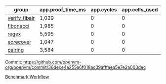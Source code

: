 | group | app.proof_time_ms | app.cycles | app.cells_used | leaf.proof_time_ms | leaf.cycles | leaf.cells_used |
| -- | -- | -- | -- | -- | -- | -- |
| [verify_fibair](https://github.com/openvm-org/openvm/blob/benchmark-results/benchmarks-pr/1872/verify_fibair-36dece4a255a6f018ac39afffaea5e7e2a003dec.md) | 1,029 |  0 |  0 |- | - | - |
| [fibonacci](https://github.com/openvm-org/openvm/blob/benchmark-results/benchmarks-pr/1872/fibonacci-36dece4a255a6f018ac39afffaea5e7e2a003dec.md) | 1,985 |  0 |  0 |- | - | - |
| [regex](https://github.com/openvm-org/openvm/blob/benchmark-results/benchmarks-pr/1872/regex-36dece4a255a6f018ac39afffaea5e7e2a003dec.md) | 5,595 |  0 |  0 |- | - | - |
| [ecrecover](https://github.com/openvm-org/openvm/blob/benchmark-results/benchmarks-pr/1872/ecrecover-36dece4a255a6f018ac39afffaea5e7e2a003dec.md) | 1,047 |  0 |  0 |- | - | - |
| [pairing](https://github.com/openvm-org/openvm/blob/benchmark-results/benchmarks-pr/1872/pairing-36dece4a255a6f018ac39afffaea5e7e2a003dec.md) | 3,584 |  0 |  0 |- | - | - |


Commit: https://github.com/openvm-org/openvm/commit/36dece4a255a6f018ac39afffaea5e7e2a003dec

[Benchmark Workflow](https://github.com/openvm-org/openvm/actions/runs/16373071079)
